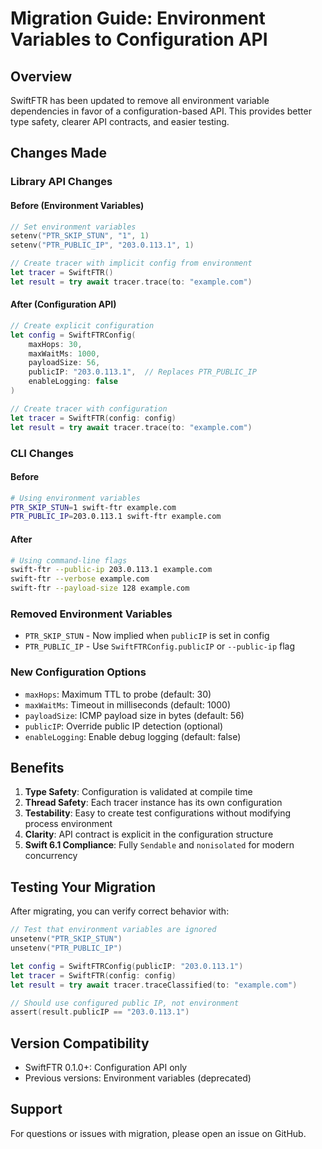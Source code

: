# Migration Guide: Environment Variables to Configuration API

## Overview
SwiftFTR has been updated to remove all environment variable dependencies in favor of a configuration-based API. This provides better type safety, clearer API contracts, and easier testing.

## Changes Made

### Library API Changes

#### Before (Environment Variables)
```swift
// Set environment variables
setenv("PTR_SKIP_STUN", "1", 1)
setenv("PTR_PUBLIC_IP", "203.0.113.1", 1)

// Create tracer with implicit config from environment
let tracer = SwiftFTR()
let result = try await tracer.trace(to: "example.com")
```

#### After (Configuration API)
```swift
// Create explicit configuration
let config = SwiftFTRConfig(
    maxHops: 30,
    maxWaitMs: 1000,
    payloadSize: 56,
    publicIP: "203.0.113.1",  // Replaces PTR_PUBLIC_IP
    enableLogging: false
)

// Create tracer with configuration
let tracer = SwiftFTR(config: config)
let result = try await tracer.trace(to: "example.com")
```

### CLI Changes

#### Before
```bash
# Using environment variables
PTR_SKIP_STUN=1 swift-ftr example.com
PTR_PUBLIC_IP=203.0.113.1 swift-ftr example.com
```

#### After
```bash
# Using command-line flags
swift-ftr --public-ip 203.0.113.1 example.com
swift-ftr --verbose example.com
swift-ftr --payload-size 128 example.com
```

### Removed Environment Variables
- `PTR_SKIP_STUN` - Now implied when `publicIP` is set in config
- `PTR_PUBLIC_IP` - Use `SwiftFTRConfig.publicIP` or `--public-ip` flag

### New Configuration Options
- `maxHops`: Maximum TTL to probe (default: 30)
- `maxWaitMs`: Timeout in milliseconds (default: 1000)
- `payloadSize`: ICMP payload size in bytes (default: 56)
- `publicIP`: Override public IP detection (optional)
- `enableLogging`: Enable debug logging (default: false)

## Benefits

1. **Type Safety**: Configuration is validated at compile time
2. **Thread Safety**: Each tracer instance has its own configuration
3. **Testability**: Easy to create test configurations without modifying process environment
4. **Clarity**: API contract is explicit in the configuration structure
5. **Swift 6.1 Compliance**: Fully `Sendable` and `nonisolated` for modern concurrency

## Testing Your Migration

After migrating, you can verify correct behavior with:

```swift
// Test that environment variables are ignored
unsetenv("PTR_SKIP_STUN")
unsetenv("PTR_PUBLIC_IP")

let config = SwiftFTRConfig(publicIP: "203.0.113.1")
let tracer = SwiftFTR(config: config)
let result = try await tracer.traceClassified(to: "example.com")

// Should use configured public IP, not environment
assert(result.publicIP == "203.0.113.1")
```

## Version Compatibility

- SwiftFTR 0.1.0+: Configuration API only
- Previous versions: Environment variables (deprecated)

## Support

For questions or issues with migration, please open an issue on GitHub.